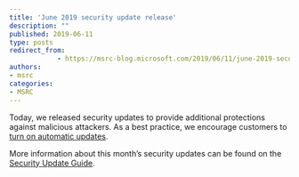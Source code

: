 ```yaml
---
title: 'June 2019 security update release'
description: ""
published: 2019-06-11
type: posts
redirect_from:
            - https://msrc-blog.microsoft.com/2019/06/11/june-2019-security-update-release/
authors:
- msrc
categories:
- MSRC
---
```

Today, we released security updates to provide additional protections against malicious attackers. As a best practice, we encourage customers to [turn on automatic updates](https://support.microsoft.com/en-us/help/306525/how-to-configure-and-use-automatic-updates-in-windows).

More information about this month’s security updates can be found on the [Security Update Guide](https://portal.msrc.microsoft.com/en-us/).
